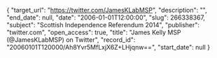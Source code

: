 {
  "target_url": "https://twitter.com/JamesKLabMSP", 
  "description": "", 
  "end_date": null, 
  "date": "2006-01-01T12:00:00", 
  "slug": 266338367, 
  "subject": "Scottish Independence Referendum 2014", 
  "publisher": "twitter.com", 
  "open_access": true, 
  "title": "James Kelly MSP (@JamesKLabMSP) on Twitter", 
  "record_id": "20060101T120000/Ah8Yvr5MfLxjX6Z+LHjqnw==", 
  "start_date": null
}

